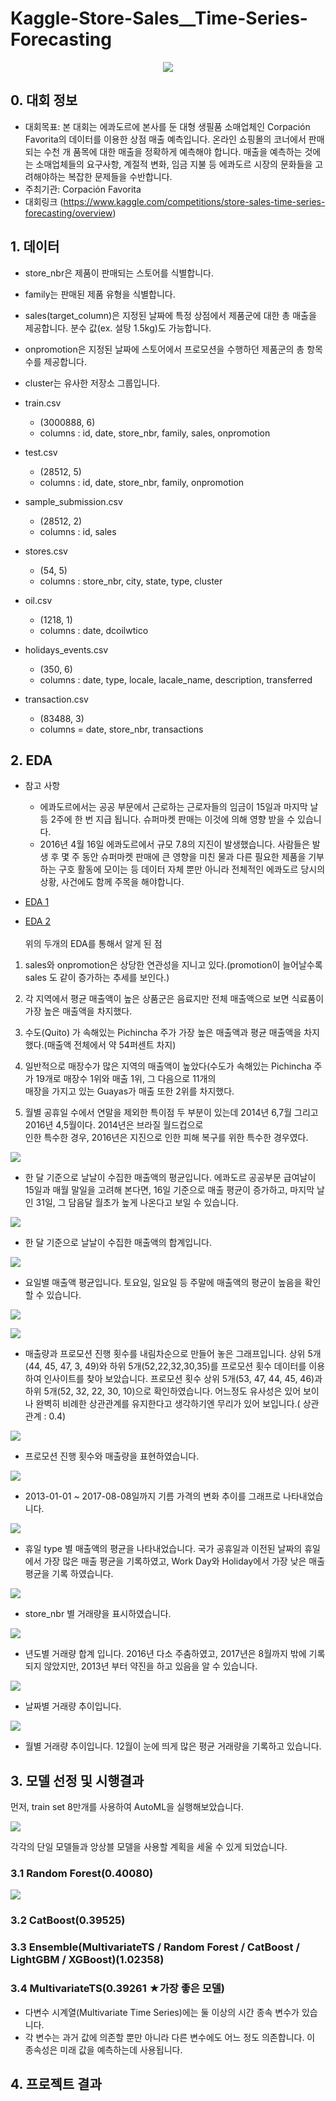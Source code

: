 # Kaggle-Store-Sales__Time-Series-Forecasting
<p align="center">
    <img src="images/corporation.png">
</p>

## 0. 대회 정보
- 대회목표: 본 대회는 에콰도르에 본사를 둔 대형 생필품 소매업체인 Corpación Favorita의 데이터를 이용한 상점 매출 예측입니다. 온라인 쇼핑몰의 코너에서 판매되는 수천 개 품목에 대한 매출을 정확하게 예측해야 합니다. 매출을 예측하는 것에는 소매업체들의 요구사항, 계절적 변화, 임금 지불 등 에콰도르 시장의 문화들을 고려해야하는 복잡한 문제들을 수반합니다. 
- 주최기관: Corpación Favorita
- 대회링크 (https://www.kaggle.com/competitions/store-sales-time-series-forecasting/overview)

## 1. 데이터
- store_nbr은 제품이 판매되는 스토어를 식별합니다.
- family는 판매된 제품 유형을 식별합니다.
- sales(target_column)은 지정된 날짜에 특정 상점에서 제품군에 대한 총 매출을 제공합니다. 분수 값(ex. 설탕 1.5kg)도 가능합니다.
- onpromotion은 지정된 날짜에 스토어에서 프로모션을 수행하던 제품군의 총 항목 수를 제공합니다.
- cluster는 유사한 저장소 그룹입니다.

- train.csv
    - (3000888, 6)
    - columns : id, date, store_nbr, family, sales, onpromotion
- test.csv
    - (28512, 5)
    - columns : id, date, store_nbr, family, onpromotion
- sample_submission.csv
    - (28512, 2)
    - columns : id, sales
- stores.csv
    - (54, 5)
    - columns : store_nbr, city, state, type, cluster
- oil.csv
    - (1218, 1)
    - columns : date, dcoilwtico
- holidays_events.csv
    - (350, 6)
    - columns : date, type, locale, lacale_name, description, transferred
    
- transaction.csv
    - (83488, 3)
    - columns = date, store_nbr, transactions

## 2. EDA
- 참고 사항
    - 에콰도르에서는 공공 부문에서 근로하는 근로자들의 임금이 15일과 마지막 날 등 2주에 한 번 지급 됩니다. 슈퍼마켓 판매는 이것에 의해 영향 받을 수 있습니다.
    - 2016년 4월 16일 에콰도르에서 규모 7.8의 지진이 발생했습니다. 사람들은 발생 후 몇 주 동안 슈퍼마켓 판매에 큰 영향을 미친 물과 다른 필요한 제품을 기부하는 구호 활동에 모이는 등 데이터 자체 뿐만 아니라 전체적인 에콰도르 당시의 상황, 사건에도 함께 주목을 해야합니다.

- [EDA 1](https://public.tableau.com/app/profile/.24806894/viz/_16614976805320/1)
- [EDA 2](https://public.tableau.com/app/profile/.24806894/viz/states_16615888582370/1_1?publish=yes)
<br><br>위의 두개의 EDA를 통해서 알게 된 점
1. sales와 onpromotion은 상당한 연관성을 지니고 있다.(promotion이 늘어날수록 sales 도 같이 증가하는 추세를 보인다.)

2. 각 지역에서 평균 매출액이 높은 상품군은 음료지만 전체 매출액으로 보면 식료품이 가장 높은 매출액을 차지했다.

3. 수도(Quito) 가 속해있는 Pichincha 주가 가장 높은 매출액과 평균 매출액을 차지했다.(매출액 전체에서 약 54퍼센트 차지)

4. 일반적으로 매장수가 많은 지역의 매출액이 높았다(수도가 속해있는 Pichincha 주가 19개로 매장수 1위와 매출 1위, 그 다음으로 11개의 <br> 매장을 가지고 있는 Guayas가 매출 또한 2위를 차지했다.

5. 월별 공휴일 수에서 연말을 제외한 특이점 두 부분이 있는데 2014년 6,7월 그리고 2016년 4,5월이다. 2014년은 브라질 월드컵으로 <br>인한 특수한 경우, 2016년은 지진으로 인한 피해 복구를 위한 특수한 경우였다.


<p align="left">
    <img src="images/train_1.PNG">
</p>

- 한 달 기준으로 날날이 수집한 매출액의 평균입니다. 에콰도르 공공부문 급여날이 15일과 매월 말일을 고려해 본다면, 16일 기준으로 매출 평균이 증가하고, 마지막 날인 31일, 그 담음달 월초가 높게 나온다고 보일 수 있습니다.

<p align="left">
    <img src="images/train_2.PNG">
</p>

- 한 달 기준으로 날날이 수집한 매출액의 합계입니다.

<p align="left">
    <img src="images/train_3.PNG">
</p>

- 요일별 매출액 평균입니다. 토요일, 일요일 등 주말에 매출액의 평균이 높음을 확인 할 수 있습니다.

<p align="left">
    <img src="images/train_4.PNG">
</p>

<p align="left">
    <img src="images/train_5.PNG">
</p>

- 매출량과 프로모션 진행 횟수를 내림차순으로 만들어 놓은 그래프입니다. 상위 5개(44, 45, 47, 3, 49)와 하위 5개(52,22,32,30,35)를 프로모션 횟수 데이터를 이용하여 인사이트를 찾아 보았습니다. 프로모션 횟수 상위 5개(53, 47, 44, 45, 46)과 하위 5개(52, 32, 22, 30, 10)으로 확인하였습니다. 어느정도 유사성은 있어 보이나 완벽히 비례한 상관관계를 유지한다고 생각하기엔 무리가 있어 보입니다.( 상관관계 : 0.4)

<p align="left">
    <img src="images/train_6.PNG">
</p>

- 프로모션 진행 횟수와 매출량을 표현하였습니다.

<p align="left">
    <img src="images/oil_1.PNG">
</p>

- 2013-01-01 ~ 2017-08-08일까지 기름 가격의 변화 추이를 그래프로 나타내었습니다.

<p align="left">
    <img src="images/holiday_1.PNG">
</p>

- 휴일 type 별 매출액의 평균을 나타내었습니다. 국가 공휴일과 이전된 날짜의 휴일에서 가장 많은 매출 평균을 기록하였고, Work Day와 Holiday에서 가장 낮은 매출 평균을 기록 하였습니다.

<p align="left">
    <img src="images/transactions_01.PNG">
</p>

- store_nbr 별 거래량을 표시하였습니다.

<p align="left">
    <img src="images/transactions_2.PNG">
</p>

- 년도별 거래량 합계 입니다. 2016년 다소 주춤하였고, 2017년은 8월까지 밖에 기록 되지 않았지만, 2013년 부터 약진을 하고 있음을 알 수 있습니다.

<p align="left">
    <img src="images/transactions_3.PNG">
</p>

- 날짜별 거래량 추이입니다. 

<p align="left">
    <img src="images/transactions_4.PNG">
</p>

- 월별 거래량 추이입니다. 12월이 눈에 띄게 많은 평균 거래량을 기록하고 있습니다.

## 3. 모델 선정 및 시행결과
먼저, train set 8만개를 사용하여 AutoML을 실행해보았습니다. 

<p align="left">
    <img src="images/AutoML_80000.PNG">
</p>

각각의 단일 모델들과 앙상블 모델을 사용할 계획을 세울 수 있게 되었습니다.

### 3.1 Random Forest(0.40080)

<p align="left">
    <img src="images/RandomForest_Score.png">
</p>


### 3.2 CatBoost(0.39525)

### 3.3 Ensemble(MultivariateTS / Random Forest / CatBoost / LightGBM / XGBoost)(1.02358)

### 3.4 MultivariateTS(0.39261 ★가장 좋은 모델)

- 다변수 시계열(Multivariate Time Series)에는 둘 이상의 시간 종속 변수가 있습니다.
- 각 변수는 과거 값에 의존할 뿐만 아니라 다른 변수에도 어느 정도 의존합니다. 이 종속성은 미래 값을 예측하는데 사용됩니다.

## 4. 프로젝트 결과
